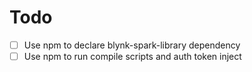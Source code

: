 # Todo
- [ ] Use npm to declare blynk-spark-library dependency
- [ ] Use npm to run compile scripts and auth token inject
